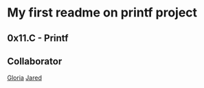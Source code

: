 # My first readme on printf project

## 0x11.C - Printf

## Collaborator
[Gloria](https://github.com/Arlight16)
[Jared](https://github.com/jaredatandi)
